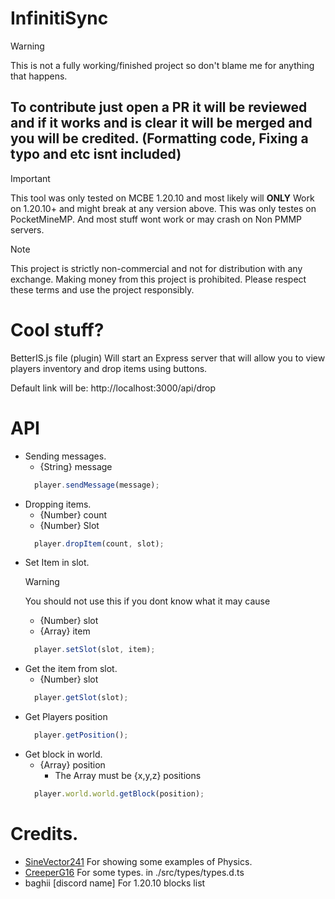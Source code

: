 # InfinitiSync 

> [!WARNING]
> This is not a fully working/finished project so don't blame me for anything that happens.


## To contribute just open a PR it will be reviewed and if it works and is clear it will be merged and you will be credited. (Formatting code, Fixing a typo and etc isnt included) 

> [!IMPORTANT]
> This tool was only tested on MCBE 1.20.10 and most likely will **ONLY** Work on 1.20.10+ and might break at any version above.
> This was only testes on PocketMineMP. And most stuff wont work or may crash on Non PMMP servers.

> [!NOTE]
> This project is strictly non-commercial and not for distribution with any exchange. Making money from this project is prohibited. Please respect these terms and use the project responsibly.

# Cool stuff?
BetterIS.js file (plugin) Will start an Express server that will allow you to view players inventory and drop items using buttons.

Default link will be: http://localhost:3000/api/drop
# API
  - Sending messages.
    - {String} message
    ```js
      player.sendMessage(message);
    ```
  - Dropping items.
    - {Number} count
    - {Number} Slot
    ```js
      player.dropItem(count, slot);
    ```
  - Set Item in slot.
    > [!WARNING]
    > You should not use this if you dont know what it may cause
    - {Number} slot
    - {Array} item
    ```js
      player.setSlot(slot, item);
    ```
  - Get the item from slot.
    - {Number} slot
    ```js
      player.getSlot(slot);
    ```
  - Get Players position
    ```js
      player.getPosition();
    ```
  - Get block in world.
    - {Array} position
      - The Array must be {x,y,z} positions
    ```js
      player.world.world.getBlock(position);
    ```
 # Credits.
  - [SineVector241](https://github.com/SineVector241) For showing some examples of Physics.
  - [CreeperG16](https://github.com/CreeperG16) For some types. in ./src/types/types.d.ts
  - baghii [discord name] For 1.20.10 blocks list

